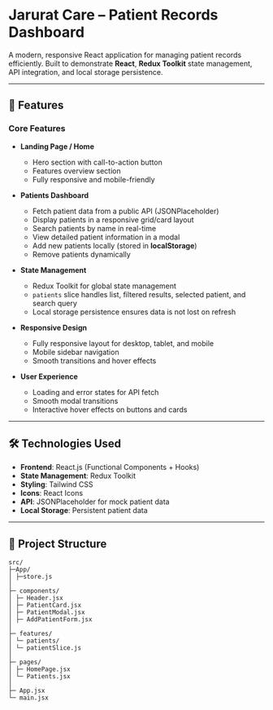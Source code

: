 # Jarurat Care – Patient Records Dashboard

A modern, responsive React application for managing patient records efficiently. Built to demonstrate **React**, **Redux Toolkit** state management, API integration, and local storage persistence.

---

## 🚀 Features

### Core Features
- **Landing Page / Home**  
  - Hero section with call-to-action button  
  - Features overview section  
  - Fully responsive and mobile-friendly

- **Patients Dashboard**  
  - Fetch patient data from a public API (JSONPlaceholder)  
  - Display patients in a responsive grid/card layout  
  - Search patients by name in real-time  
  - View detailed patient information in a modal  
  - Add new patients locally (stored in **localStorage**)  
  - Remove patients dynamically  

- **State Management**  
  - Redux Toolkit for global state management  
  - `patients` slice handles list, filtered results, selected patient, and search query  
  - Local storage persistence ensures data is not lost on refresh  

- **Responsive Design**  
  - Fully responsive layout for desktop, tablet, and mobile  
  - Mobile sidebar navigation  
  - Smooth transitions and hover effects

- **User Experience**  
  - Loading and error states for API fetch  
  - Smooth modal transitions  
  - Interactive hover effects on buttons and cards

---

## 🛠 Technologies Used
- **Frontend**: React.js (Functional Components + Hooks)  
- **State Management**: Redux Toolkit  
- **Styling**: Tailwind CSS  
- **Icons**: React Icons  
- **API**: JSONPlaceholder for mock patient data  
- **Local Storage**: Persistent patient data  

---

## 📂 Project Structure
 ```
 src/
 ├─App/
 │ ├─store.js
 │
 ├─ components/
 │ ├─ Header.jsx
 │ ├─ PatientCard.jsx
 │ ├─ PatientModal.jsx
 │ ├─ AddPatientForm.jsx
 │
 ├─ features/
 │ └─ patients/
 │ └─ patientSlice.js
 │
 ├─ pages/
 │ ├─ HomePage.jsx
 │ └─ Patients.jsx
 │
 ├─ App.jsx
 └─ main.jsx

